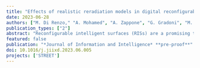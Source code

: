 ```yaml
---
title: "Effects of realistic reradiation models in digital reconfigurable intelligent surfaces"
date: 2023-06-28
authors: ["M. Di Renzo," "A. Mohamed", "A. Zappone", "G. Gradoni", "M. Rossi", "M. Moccia", "G. Castaldi", "V. Galdi"]
publication_types: ["2"]
abstract: "Reconfigurable intelligent surfaces (RISs) are a promising technology for wireless communication applications, but their performance is often optimized using simplified electromagnetic reradiation models. In this study, we explore the impact on the RIS performance of more realistic assumptions, including the (possibly imperfect) quantization of the reflection coefficients, sub-wavelength inter-element spacing, near-field location, and presence of electromagnetic interference. We find that design constraints can cause an RIS to reradiate power in unwanted directions. Therefore, it is important to optimize an RIS by considering the entire reradiation pattern. Overall, our study indicates that a 2-bit digitally controllable RIS with a nearly constant reflection amplitude and RIS elements with a size and inter-element spacing between (1/8)th and (1/4)th of the signal wavelength may offer a reasonable tradeoff between performance, complexity, and cost."
featured: false
publication: "*Journal of Information and Intelligence* **pre-proof**"
doi: 10.1016/j.jiixd.2023.06.005
projects: ['STREET']
---
```

